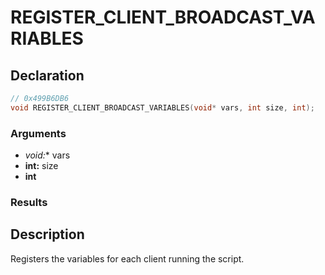 # REGISTER_CLIENT_BROADCAST_VARIABLES

## Declaration
```cpp
// 0x499B6DB6
void REGISTER_CLIENT_BROADCAST_VARIABLES(void* vars, int size, int);
```

### Arguments
- **void*:** vars
- **int:** size
- **int**

### Results

## Description
Registers the variables for each client running the script.